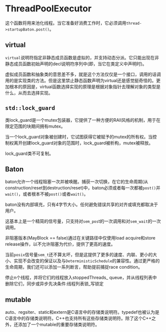 # ThreadPoolExecutor

这个函数将用来池化线程。当它准备好消费工作时，它必须调用`thread->startupBaton.post()`。

## virtual

`virtual`说明符指定非静态成员函数是虚拟的，并支持动态分派。它只能出现在非静态成员函数初始声明的decl说明符序列中(即，当它在类定义中声明时)。

虚拟成员函数和抽象类的意思差不多，就是这个方法仅仅是一个接口，调用的话调用的是实现类的方法。但是这里禁止静态函数声明为virtual还是感觉挺奇怪的。更加根本的原因是，virtual函数选择实现的原理是根据对象指针去理解对象的类型是什么，从而去选择实现。

## `std::lock_guard`

类lock_guard是一个mutex包装器，它提供了一种方便的RAII风格的机制，用于在限定范围的块期间拥有mutex。

当一个lock_guard对象被创建时，它试图获得它被赋予的mutex的所有权。当控制权离开创建lock_guard对象的范围时，lock_guard被析构，mutex被释放。

lock_guard类不可复制。

## Baton

baton允许一个线程阻塞一次并被唤醒。捕获一次切换，在它的生命周期(从construction/reset到destruction/reset)中，baton必须或者每一次都被`post()`并`wait()`，或者根本不被`post()`或者`wait()`。

baton没有内部填充，只有4字节大小。任何避免错误共享的对齐或填充都取决于用户。

这基本上是一个精简的信号量，只支持对`sem_pos`t的一次调用和对`sem_wait`的一次调用。

非阻塞版本(MayBlock == false)通过在关键路径中仅使用load acquire和store release操作，以不允许阻塞为代价，提供了更高的速度。

当前`posix`信号量`sem_t`还不算太坏，但是这提供了更多的速度、内联、更小的大小、实现不会改变的保证以及与`DeterministicSchedule`的兼容性。通过更严格的生命周期，我们还可以添加一系列断言，帮助提前捕捉race condition。

停止n个线程，并将它们的线程放入stoppedThreads_ queue，并从线程列表中删除它们，同步或异步先决条件:线程列表锁_写锁定

## mutable

auto、regsiter、static和extern是C语言中的存储类说明符。typedef也被认为是C语言中的存储类说明符。C++也支持所有这些存储类说明符。除了这个C++之外，还添加了一个mutable的重要存储类说明符。

